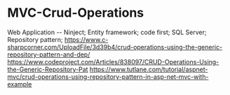 # MVC-Crud-Operations
Web Application -- Ninject; Entity framework; code first; SQL Server; Repository pattern;
https://www.c-sharpcorner.com/UploadFile/3d39b4/crud-operations-using-the-generic-repository-pattern-and-dep/
https://www.codeproject.com/Articles/838097/CRUD-Operations-Using-the-Generic-Repository-Pat
https://www.tutlane.com/tutorial/aspnet-mvc/crud-operations-using-repository-pattern-in-asp-net-mvc-with-example
